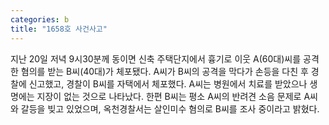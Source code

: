 ```yaml
---
categories: b
title: "1658호 사건사고"
---
```

지난 20일 저녁 9시30분께 동이면 신축 주택단지에서 흉기로 이웃 A(60대)씨를 공격한 혐의를 받는 B씨(40대)가 체포됐다. A씨가 B씨의 공격을 막다가 손등을 다친 후 경찰에 신고했고, 경찰이 B씨를 자택에서 체포했다. A씨는 병원에서 치료를 받았으나 생명에는 지장이 없는 것으로 나타났다. 한편 B씨는 평소 A씨의 반려견 소음 문제로 A씨와 갈등을 빚고 있었으며, 옥천경찰서는 살인미수 혐의로 B씨를 조사 중이라고 밝혔다.